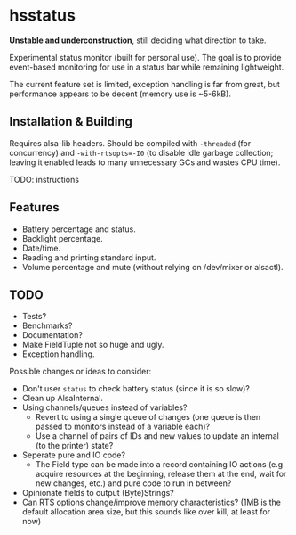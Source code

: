 hsstatus
========

**Unstable and underconstruction**, still deciding what direction to take.

Experimental status monitor (built for personal use). The goal is to provide
event-based monitoring for use in a status bar while remaining lightweight.

The current feature set is limited, exception handling is far from great, but
performance appears to be decent (memory use is ~5-6kB).

Installation & Building
-----------------------

Requires alsa-lib headers. Should be compiled with `-threaded` (for
concurrency) and `-with-rtsopts=-I0` (to disable idle garbage collection;
leaving it enabled leads to many unnecessary GCs and wastes CPU time).

TODO: instructions

Features
--------

-   Battery percentage and status.
-   Backlight percentage.
-   Date/time.
-   Reading and printing standard input.
-   Volume percentage and mute (without relying on /dev/mixer or alsactl).

TODO
----

-   Tests?
-   Benchmarks?
-   Documentation?
-   Make FieldTuple not so huge and ugly.
-   Exception handling.

Possible changes or ideas to consider:

-   Don't user `status` to check battery status (since it is so slow)?
-   Clean up AlsaInternal.
-   Using channels/queues instead of variables?
    -   Revert to using a single queue of changes (one queue is then passed
        to monitors instead of a variable each)?
    -   Use a channel of pairs of IDs and new values to update an internal
        (to the printer) state?
-   Seperate pure and IO code?
    -   The Field type can be made into a record containing IO actions (e.g.
        acquire resources at the beginning, release them at the end, wait for
        new changes, etc.) and pure code to run in between?
-   Opinionate fields to output (Byte)Strings?
-   Can RTS options change/improve memory characteristics? (1MB is the
    default allocation area size, but this sounds like over kill, at least
    for now)
